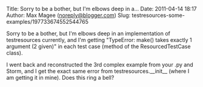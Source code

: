 Title: Sorry to be a bother, but I&#39;m elbows deep in a...
Date: 2011-04-14 18:17
Author: Max Magee (noreply@blogger.com)
Slug: testresources-some-examples/197733674552544765

Sorry to be a bother, but I'm elbows deep in an implementation of
testresources currently, and I'm getting "TypeError: make() takes
exactly 1 argument (2 given)" in each test case (method of the
ResourcedTestCase class).  
  
I went back and reconstructed the 3rd complex example from your .py and
Storm, and I get the exact same error from testresources.\_\_init\_\_
(where I am getting it in mine). Does this ring a bell?

